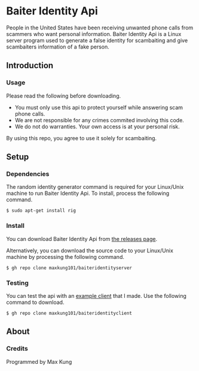 # Baiter Identity Api
People in the United States have been receiving unwanted phone calls from scammers who want personal information. Baiter Identity Api is a Linux server program used to generate a false identity for scambaiting and give scambaiters information of a fake person.

## Introduction
### Usage
Please read the following before downloading.

* You must only use this api to protect yourself while answering scam phone calls.
* We are not responsible for any crimes commited involving this code.
* We do not do warranties. Your own access is at your personal risk.

By using this repo, you agree to use it solely for scambaiting.

## Setup
### Dependencies
The random identity generator command is required for your Linux/Unix machine to run Baiter Identity Api. To install, process the following command.
```
$ sudo apt-get install rig
```
### Install
You can download Baiter Identity Api from [the releases page](https://github.com/maxkung101/baiteridentityserver/releases/tag/v0.0.0).

Alternatively, you can download the source code to your Linux/Unix machine by processing the following command.
```
$ gh repo clone maxkung101/baiteridentityserver
```

### Testing
You can test the api with an [example client](https://github.com/maxkung101/baiteridentityclient) that I made. Use the following command to download.
```
$ gh repo clone maxkung101/baiteridentityclient
```

## About
### Credits
Programmed by Max Kung
